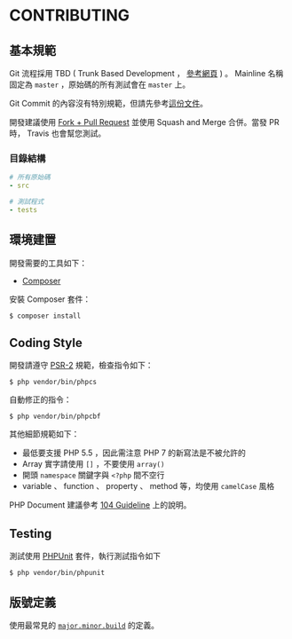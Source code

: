 # CONTRIBUTING

## 基本規範

Git 流程採用 TBD ( Trunk Based Development ， [參考網頁](http://paulhammant.com/2013/04/05/what-is-trunk-based-development/) ) 。 Mainline 名稱固定為 `master` ，原始碼的所有測試會在 `master` 上。

Git Commit 的內容沒有特別規範，但請先參考[這份文件](https://blog.louie.lu/2017/03/21/%E5%A6%82%E4%BD%95%E5%AF%AB%E4%B8%80%E5%80%8B-git-commit-message/)。

開發建議使用 [Fork + Pull Request](https://git-scm.com/book/zh-tw/v2/GitHub-%E5%8F%83%E8%88%87%E4%B8%80%E5%80%8B%E5%B0%88%E6%A1%88) 並使用 Squash and Merge 合併。當發 PR 時， Travis 也會幫您測試。

### 目錄結構

```yaml
# 所有原始碼
- src

# 測試程式
- tests
```

## 環境建置

開發需要的工具如下：

* [Composer][]

安裝 Composer 套件：

    $ composer install

## Coding Style

開發請遵守 [PSR-2](http://www.php-fig.org/psr/psr-2/) 規範，檢查指令如下：

    $ php vendor/bin/phpcs

自動修正的指令：

    $ php vendor/bin/phpcbf

其他細節規範如下：

* 最低要支援 PHP 5.5 ，因此需注意 PHP 7 的新寫法是不被允許的
* Array 實字請使用 `[]` ，不要使用 `array()`
* 開頭 `namespace` 關鍵字與 `<?php` 間不空行
* variable 、 function 、 property 、 method 等，均使用 `camelCase` 風格 

PHP Document 建議參考 [104 Guideline][] 上的說明。

## Testing

測試使用 [PHPUnit][] 套件，執行測試指令如下

    $ php vendor/bin/phpunit

## 版號定義

使用最常見的 [`major.minor.build`](http://www.ithome.com.tw/voice/85505) 的定義。

[PHPUnit]: https://phpunit.de/
[Composer]: https://getcomposer.org/
[104 Guideline]: https://github.com/104corp/guideline/blob/master/language/php/phpdoc.md
